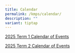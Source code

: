 ```yaml
---
title: Calendar
permalink: /kmps/calendar/
description: ""
variant: tiptap
---
```

<p><a href="/files/2025_KMPS_Calendar_of_Events_Term_1.pdf" rel="noopener noreferrer nofollow" target="_blank">2025 Term 1 Calendar of Events</a>
</p>
<p><a href="/files/2025_KMPS_Calendar_of_Events_Term_2.pdf" rel="noopener nofollow" target="_blank">2025 Term 2 Calendar of Events</a>
</p>